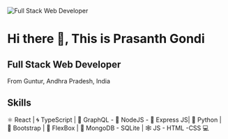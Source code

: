 ![Full Stack Web Developer ](https://i.ibb.co/fd80D7f/coding-concept-illustration-114360-115523-1.jpg)

# Hi there 👋, This is Prasanth Gondi
## Full Stack Web Developer 


From Guntur, Andhra Pradesh, India

## Skills

⚛ React | 🌀 TypeScript | 📡 GraphQL - 🧿 NodeJS - 🚄 Express JS| 🐍 Python | 👢 Bootstrap | 💪 FlexBox | 💾 MongoDB - SQLite | 🕸 JS - HTML -CSS 💻

